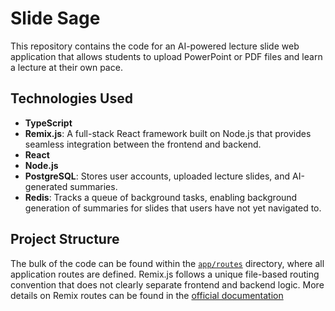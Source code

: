 # Slide Sage

This repository contains the code for an AI-powered lecture slide web application that allows students to upload PowerPoint or PDF files and learn a lecture at their own pace.

## Technologies Used

- **TypeScript**
- **Remix.js**: A full-stack React framework built on Node.js that provides seamless integration between the frontend and backend.
- **React**
- **Node.js**
- **PostgreSQL**: Stores user accounts, uploaded lecture slides, and AI-generated summaries.
- **Redis**: Tracks a queue of background tasks, enabling background generation of summaries for slides that users have not yet navigated to.

## Project Structure

The bulk of the code can be found within the [`app/routes`](./app/routes) directory, where all application routes are defined. Remix.js follows a unique file-based routing convention that does not clearly separate frontend and backend logic. More details on Remix routes can be found in the [official documentation](https://remix.run/docs/en/main/file-conventions/routes)
